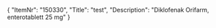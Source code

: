 {
  "ItemNr": "150330",
  "Title": "test",
  "Description": "Diklofenak Orifarm, enterotablett 25 mg"
}